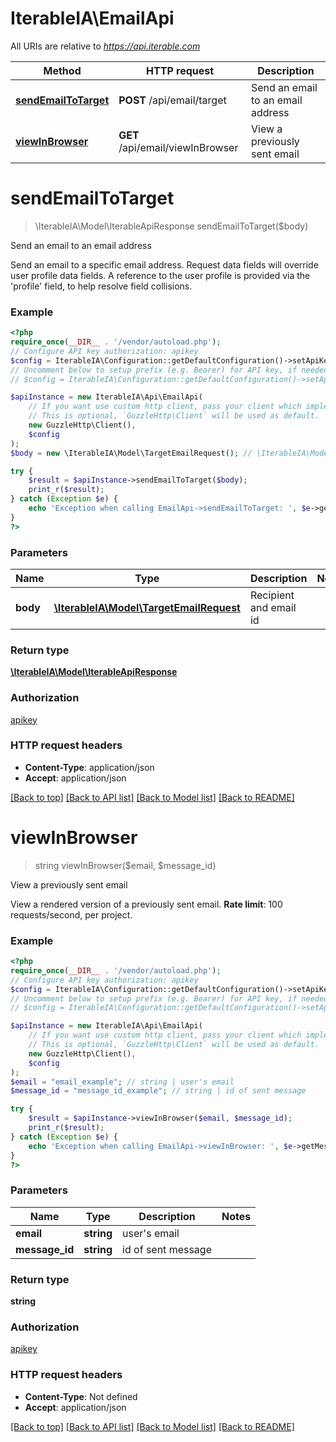 # IterableIA\EmailApi

All URIs are relative to *https://api.iterable.com*

Method | HTTP request | Description
------------- | ------------- | -------------
[**sendEmailToTarget**](EmailApi.md#sendemailtotarget) | **POST** /api/email/target | Send an email to an email address
[**viewInBrowser**](EmailApi.md#viewinbrowser) | **GET** /api/email/viewInBrowser | View a previously sent email

# **sendEmailToTarget**
> \IterableIA\Model\IterableApiResponse sendEmailToTarget($body)

Send an email to an email address

Send an email to a specific email address. Request data fields will override user profile data fields. A reference to the user profile is provided via the 'profile' field, to help resolve field collisions.

### Example
```php
<?php
require_once(__DIR__ . '/vendor/autoload.php');
// Configure API key authorization: apikey
$config = IterableIA\Configuration::getDefaultConfiguration()->setApiKey('Api_Key', 'YOUR_API_KEY');
// Uncomment below to setup prefix (e.g. Bearer) for API key, if needed
// $config = IterableIA\Configuration::getDefaultConfiguration()->setApiKeyPrefix('Api_Key', 'Bearer');

$apiInstance = new IterableIA\Api\EmailApi(
    // If you want use custom http client, pass your client which implements `GuzzleHttp\ClientInterface`.
    // This is optional, `GuzzleHttp\Client` will be used as default.
    new GuzzleHttp\Client(),
    $config
);
$body = new \IterableIA\Model\TargetEmailRequest(); // \IterableIA\Model\TargetEmailRequest | Recipient and email id

try {
    $result = $apiInstance->sendEmailToTarget($body);
    print_r($result);
} catch (Exception $e) {
    echo 'Exception when calling EmailApi->sendEmailToTarget: ', $e->getMessage(), PHP_EOL;
}
?>
```

### Parameters

Name | Type | Description  | Notes
------------- | ------------- | ------------- | -------------
 **body** | [**\IterableIA\Model\TargetEmailRequest**](../Model/TargetEmailRequest.md)| Recipient and email id |

### Return type

[**\IterableIA\Model\IterableApiResponse**](../Model/IterableApiResponse.md)

### Authorization

[apikey](../../README.md#apikey)

### HTTP request headers

 - **Content-Type**: application/json
 - **Accept**: application/json

[[Back to top]](#) [[Back to API list]](../../README.md#documentation-for-api-endpoints) [[Back to Model list]](../../README.md#documentation-for-models) [[Back to README]](../../README.md)

# **viewInBrowser**
> string viewInBrowser($email, $message_id)

View a previously sent email

View a rendered version of a previously sent email. <b>Rate limit</b>: 100 requests/second, per project.

### Example
```php
<?php
require_once(__DIR__ . '/vendor/autoload.php');
// Configure API key authorization: apikey
$config = IterableIA\Configuration::getDefaultConfiguration()->setApiKey('Api_Key', 'YOUR_API_KEY');
// Uncomment below to setup prefix (e.g. Bearer) for API key, if needed
// $config = IterableIA\Configuration::getDefaultConfiguration()->setApiKeyPrefix('Api_Key', 'Bearer');

$apiInstance = new IterableIA\Api\EmailApi(
    // If you want use custom http client, pass your client which implements `GuzzleHttp\ClientInterface`.
    // This is optional, `GuzzleHttp\Client` will be used as default.
    new GuzzleHttp\Client(),
    $config
);
$email = "email_example"; // string | user's email
$message_id = "message_id_example"; // string | id of sent message

try {
    $result = $apiInstance->viewInBrowser($email, $message_id);
    print_r($result);
} catch (Exception $e) {
    echo 'Exception when calling EmailApi->viewInBrowser: ', $e->getMessage(), PHP_EOL;
}
?>
```

### Parameters

Name | Type | Description  | Notes
------------- | ------------- | ------------- | -------------
 **email** | **string**| user&#x27;s email |
 **message_id** | **string**| id of sent message |

### Return type

**string**

### Authorization

[apikey](../../README.md#apikey)

### HTTP request headers

 - **Content-Type**: Not defined
 - **Accept**: application/json

[[Back to top]](#) [[Back to API list]](../../README.md#documentation-for-api-endpoints) [[Back to Model list]](../../README.md#documentation-for-models) [[Back to README]](../../README.md)

